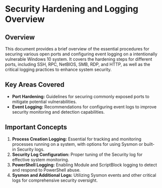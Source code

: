 # Security Hardening and Logging Overview

## Overview

This document provides a brief overview of the essential procedures for securing various open ports and configuring event logging on a intentionally vulnerable Windows 10 system. It covers the hardening steps for different ports, including SSH, RPC, NetBIOS, SMB, RDP, and HTTP, as well as the critical logging practices to enhance system security.

## Key Areas Covered

- **Port Hardening:** Guidelines for securing commonly exposed ports to mitigate potential vulnerabilities.
- **Event Logging:** Recommendations for configuring event logs to improve security monitoring and detection capabilities.

## Important Concepts

1. **Process Creation Logging:** Essential for tracking and monitoring processes running on a system, with options for using Sysmon or built-in Security logs.
2. **Security Log Configuration:** Proper tuning of the Security log for effective system monitoring.
3. **PowerShell Logging:** Enabling Module and ScriptBlock logging to detect and respond to PowerShell abuse.
4. **Sysmon and Additional Logs:** Utilizing Sysmon events and other critical logs for comprehensive security oversight.
